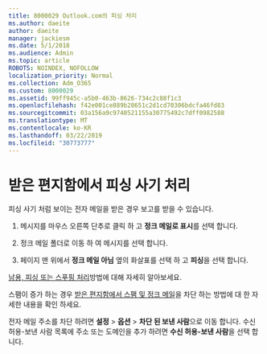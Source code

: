 ```yaml
---
title: 8000029 Outlook.com의 피싱 처리
ms.author: daeite
author: daeite
manager: jackiesm
ms.date: 5/1/2018
ms.audience: Admin
ms.topic: article
ROBOTS: NOINDEX, NOFOLLOW
localization_priority: Normal
ms.collection: Adm_O365
ms.custom: 8000029
ms.assetid: 99ff945c-a5b0-463b-8626-734c2c88f1c3
ms.openlocfilehash: f42e001ce889b28651c2d1cd70306bdcfa46fd83
ms.sourcegitcommit: 03a156a9c9740521155a30775492c7dff0982588
ms.translationtype: MT
ms.contentlocale: ko-KR
ms.lasthandoff: 03/22/2019
ms.locfileid: "30773777"
---
```

# <a name="deal-with-phishing-scams-in-your-inbox"></a>받은 편지함에서 피싱 사기 처리

피싱 사기 처럼 보이는 전자 메일을 받은 경우 보고를 받을 수 있습니다.
  
1. 메시지를 마우스 오른쪽 단추로 클릭 하 고 **정크 메일로 표시**를 선택 합니다. 
    
2. 정크 메일 폴더로 이동 하 여 메시지를 선택 합니다.
    
3. 페이지 맨 위에서 **정크 메일 아님** 옆의 화살표를 선택 하 고 **피싱**을 선택 합니다. 
    
[남용, 피싱 또는 스푸핑 처리](https://go.microsoft.com/fwlink/p/?linkid=873139)방법에 대해 자세히 알아보세요.
  
스팸이 증가 하는 경우 [받은 편지함에서 스팸 및 정크 메일](https://go.microsoft.com/fwlink/p/?linkid=873140)을 차단 하는 방법에 대 한 자세한 내용을 확인 하세요.
  
전자 메일 주소를 차단 하려면 **설정** \> **옵션** \> **차단 된 보낸 사람**으로 이동 합니다. 수신 허용-보낸 사람 목록에 주소 또는 도메인을 추가 하려면 **수신 허용-보낸 사람**을 선택 합니다. 
  

